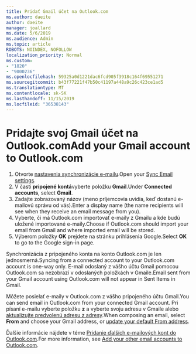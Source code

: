 ```yaml
---
title: Pridať Gmail účet na Outlook.com
ms.author: daeite
author: daeite
manager: joallard
ms.date: 5/6/2019
ms.audience: Admin
ms.topic: article
ROBOTS: NOINDEX, NOFOLLOW
localization_priority: Normal
ms.custom:
- "1820"
- "9000236"
ms.openlocfilehash: 59325a0d1221dac6fcd905f3918c164f69551271
ms.sourcegitcommit: b43f77221f47b50c41197a448a9c26c423ce1ad5
ms.translationtype: MT
ms.contentlocale: sk-SK
ms.lasthandoff: 11/15/2019
ms.locfileid: "36538143"
---
```

# <a name="add-your-gmail-account-to-outlookcom"></a><span data-ttu-id="3f7ea-102">Pridajte svoj Gmail účet na Outlook.com</span><span class="sxs-lookup"><span data-stu-id="3f7ea-102">Add your Gmail account to Outlook.com</span></span>

1. <span data-ttu-id="3f7ea-103">Otvorte [nastavenia synchronizácie e-mailu](https://go.microsoft.com/fwlink/?linkid=875264).</span><span class="sxs-lookup"><span data-stu-id="3f7ea-103">Open your [Sync Email settings](https://go.microsoft.com/fwlink/?linkid=875264).</span></span>
2. <span data-ttu-id="3f7ea-104">V časti **pripojené kontá**vyberte položku **Gmail**.</span><span class="sxs-lookup"><span data-stu-id="3f7ea-104">Under **Connected accounts**, select **Gmail**.</span></span>
3. <span data-ttu-id="3f7ea-105">Zadajte zobrazovaný názov (meno príjemcovia uvidia, keď dostanú e-mailovú správu od vás).</span><span class="sxs-lookup"><span data-stu-id="3f7ea-105">Enter a display name (the name recipients will see when they receive an email message from you).</span></span>
4. <span data-ttu-id="3f7ea-106">Vyberte, či má Outlook.com importovať e-maily z Gmailu a kde budú uložené importované e-maily.</span><span class="sxs-lookup"><span data-stu-id="3f7ea-106">Choose if Outlook.com should import your email from Gmail and where imported email will be stored.</span></span>
5. <span data-ttu-id="3f7ea-107">Výberom položky **OK** prejdete na stránku prihlásenia Google.</span><span class="sxs-lookup"><span data-stu-id="3f7ea-107">Select **OK** to go to the Google sign-in page.</span></span>

<span data-ttu-id="3f7ea-108">Synchronizácia z pripojeného konta na konto Outlook.com je len jednosmerná.</span><span class="sxs-lookup"><span data-stu-id="3f7ea-108">Syncing from a connected account to your Outlook.com account is one-way only.</span></span> <span data-ttu-id="3f7ea-109">E-mail odoslaný z vášho účtu Gmail pomocou Outlook.com sa nezobrazí v odoslaných položkách v Gmaile.</span><span class="sxs-lookup"><span data-stu-id="3f7ea-109">Email sent from your Gmail account using Outlook.com will not appear in Sent Items in Gmail.</span></span>

<span data-ttu-id="3f7ea-110">Môžete posielať e-maily v Outlook.com z vášho pripojeného účtu Gmail.</span><span class="sxs-lookup"><span data-stu-id="3f7ea-110">You can send email in Outlook.com from your connected Gmail account.</span></span> <span data-ttu-id="3f7ea-111">Pri písaní e-mailu vyberte položku **z** a vyberte svoju adresu v Gmaile alebo [aktualizujte predvolenú adresu z adresy](https://go.microsoft.com/fwlink/?linkid=875264).</span><span class="sxs-lookup"><span data-stu-id="3f7ea-111">When composing an email, select **From** and choose your Gmail address, or [update your default From address](https://go.microsoft.com/fwlink/?linkid=875264).</span></span>

<span data-ttu-id="3f7ea-112">Ďalšie informácie nájdete v téme [Pridanie ďalších e-mailových kont do Outlook.com](https://support.office.com/article/c5224df4-5885-4e79-91ba-523aa743f0ba?wt.mc_id=Office_Outlook_com_Alchemy).</span><span class="sxs-lookup"><span data-stu-id="3f7ea-112">For more information, see [Add your other email accounts to Outlook.com](https://support.office.com/article/c5224df4-5885-4e79-91ba-523aa743f0ba?wt.mc_id=Office_Outlook_com_Alchemy).</span></span>